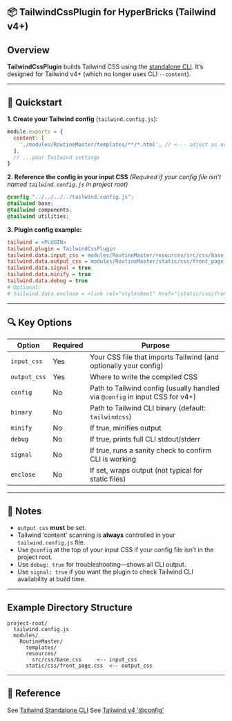 ## 📦 **TailwindCssPlugin for HyperBricks (Tailwind v4+)**
## Overview

**TailwindCssPlugin** builds Tailwind CSS using the [standalone CLI](https://tailwindcss.com/blog/standalone-cli).
It’s designed for Tailwind v4+ (which no longer uses CLI `--content`).

---

## 🚀 Quickstart

**1. Create your Tailwind config** (`tailwind.config.js`):

```js
module.exports = {
  content: [
    './modules/RoutineMaster/templates/**/*.html', // <--- adjust as needed
  ],
  // ...your Tailwind settings
}
```

**2. Reference the config in your input CSS**
*(Required if your config file isn’t named `tailwind.config.js` in project root)*

```css
@config "../../../../tailwind.config.js";
@tailwind base;
@tailwind components;
@tailwind utilities;
```

**3. Plugin config example:**

```ini
tailwind = <PLUGIN>
tailwind.plugin = TailwindCssPlugin
tailwind.data.input_css = modules/RoutineMaster/resources/src/css/base.css
tailwind.data.output_css = modules/RoutineMaster/static/css/front_page.css
tailwind.data.signal = true
tailwind.data.minify = true
tailwind.data.debug = true
# Optional:
# tailwind.data.enclose = <link rel="stylesheet" href="|static/css/front_page.css">
```

---

## 🔍 Key Options

| Option       | Required | Purpose                                                                      |
| ------------ | -------- | ---------------------------------------------------------------------------- |
| `input_css`  | Yes      | Your CSS file that imports Tailwind (and optionally your config)             |
| `output_css` | Yes      | Where to write the compiled CSS                                              |
| `config`     | No       | Path to Tailwind config (usually handled via `@config` in input CSS for v4+) |
| `binary`     | No       | Path to Tailwind CLI binary (default: `tailwindcss`)                         |
| `minify`     | No       | If true, minifies output                                                     |
| `debug`      | No       | If true, prints full CLI stdout/stderr                                       |
| `signal`     | No       | If true, runs a sanity check to confirm CLI is working                       |
| `enclose`    | No       | If set, wraps output (not typical for static files)                          |

---

## 📝 Notes

* `output_css` **must** be set.
* Tailwind ‘content’ scanning is **always** controlled in your `tailwind.config.js` file.
* Use `@config` at the top of your input CSS if your config file isn’t in the project root.
* Use `debug: true` for troubleshooting—shows all CLI output.
* Use `signal: true` if you want the plugin to check Tailwind CLI availability at build time.

---

## Example Directory Structure

```
project-root/
  tailwind.config.js
  modules/
    RoutineMaster/
      templates/
      resources/
        src/css/base.css     <-- input_css
      static/css/front_page.css  <-- output_css
```

---

## 🔗 Reference

See [Tailwind Standalone CLI](https://tailwindcss.com/blog/standalone-cli)
See [Tailwind v4 ‘@config’](https://tailwindcss.com/docs/content-configuration#using-tailwind-without-node-js)
